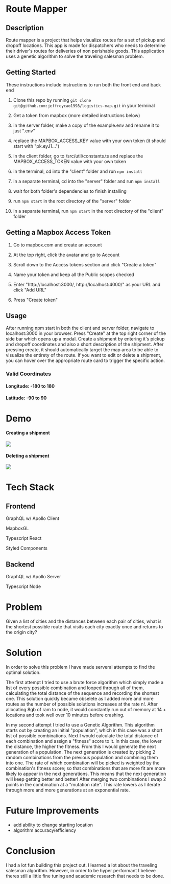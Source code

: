 # Route Mapper

## Description

Route mapper is a project that helps visualize routes for a set of pickup and dropoff locations. This app is made for dispatchers who needs to determine their driver's routes for deliveries of non perishable goods. This application uses a genetic algorithm to solve the traveling salesman problem.

## Getting Started

These instructions include instructions to run both the front end and back end

1. Clone this repo by running ```git clone git@github.com:jeffreycao1998/logistics-map.git``` in your terminal

2. Get a token from mapbox (more detailed instructions below)

3. in the server folder, make a copy of the example.env and rename it to just ".env"

4. replace the MAPBOX_ACCESS_KEY value with your own token (it should start with "pk.eyJ1...")

5. in the client folder, go to /src/util/constants.ts and replace the MAPBOX_ACCESS_TOKEN value with your own token

2. in the terminal, cd into the "client" folder and run ```npm install```

3. in a separate terminal, cd into the "server" folder and run ```npm install```

4. wait for both folder's dependencies to finish installing

5. run ```npm start``` in the root directory of the "server" folder

6. in a separate terminal, run ```npm start``` in the root directory of the "client" folder

## Getting a Mapbox Access Token

1. Go to mapbox.com and create an account

2. At the top right, click the avatar and go to Account

3. Scroll down to the Access tokens section and click "Create a token"

4. Name your token and keep all the Public scopes checked

5. Enter "http://localhost:3000/, http://localhost:4000/" as your URL and click "Add URL"

6. Press "Create token"

## Usage

After running npm start in both the client and server folder, navigate to localhost:3000 in your browser. Press "Create" at the top right corner of the side bar which opens up a modal. Create a shipment by entering it's pickup and dropoff coordinates and also a short description of the shipment. After pressing create, it should automatically target the map area to be able to visualize the entirety of the route. If you want to edit or delete a shipment, you can hover over the appropriate route card to trigger the specific action. 

### Valid Coordinates

#### Longitude: -180 to 180
#### Latitude: -90 to 90

# Demo

#### Creating a shipment
![](https://github.com/jeffreycao1998/route-mapper/blob/master/documents/create-shipment.gif?raw=true)

#### Deleting a shipment
![](https://github.com/jeffreycao1998/route-mapper/blob/master/documents/create-delete.gif?raw=true)

# Tech Stack

## Frontend

GraphQL w/ Apollo Client

MapboxGL

Typescript React

Styled Components

## Backend

GraphQL w/ Apollo Server

Typescript Node

# Problem

Given a list of cities and the distances between each pair of cities, what is the shortest possible route that visits each city exactly once and returns to the origin city?

# Solution

In order to solve this problem I have made serveral attempts to find the optimal solution. 

The first attempt I tried to use a brute force algorithm which simply made a list of every possible combination and looped through all of them, calculating the total distance of the sequence and recording the shortest one. This solution quickly became obselete as I added more and more routes as the number of possible solutions increases at the rate n!. After allocating 8gb of ram to node, it would constantly run out of memory at 14 + locations and took well over 10 minutes before crashing.

In my second attempt I tried to use a Genetic Algorithm. This algorithm starts out by creating an initial "population", which in this case was a short list of possible combinations. Next I would calculate the total distance of each combination and assign a "fitness" score to it. In this case, the lower the distance, the higher the fitness. From this I would generate the next generation of a population. The next generation is created by picking 2 random combinations from the previous population and combining them into one. The rate of which combination will be picked is weighted by the combination's fitness score; so that combinations that are more fit are more likely to appear in the next generations. This means that the next generation will keep getting better and better! After merging two combinations I swap 2 points in the combination at a "mutation rate". This rate lowers as I iterate through more and more generations at an exponential rate.

# Future Improvements

-  add ability to change starting location
-  algorithm accuracy/efficiency

# Conclusion

I had a lot fun building this project out. I learned a lot about the traveling salesman algorithm. However, in order to be hyper performant I believe theres still a little fine tuning and academic research that needs to be done.
